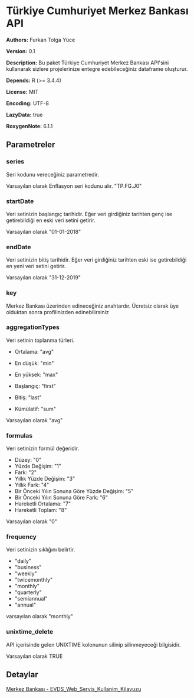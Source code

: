 #  Türkiye Cumhuriyet Merkez Bankası API

**Authors:** Furkan Tolga Yüce

**Version:** 0.1

**Description:** Bu paket Türkiye Cumhuriyet Merkez Bankası API'sini kullanarak sizlere projelerinize entegre edebileceğiniz dataframe oluşturur.

**Depends:** R (>= 3.4.4)

**License:** MIT

**Encoding:** UTF-8

**LazyData:** true

**RoxygenNote:** 6.1.1

## Parametreler

### series 

Seri kodunu vereceğiniz parametredir. 

Varsayılan olarak Enflasyon seri kodunu alır. "TP.FG.J0"

### startDate 

Veri setinizin başlangıç tarihidir. Eğer veri girdiğiniz tarihten genç ise getirebildiği en eski veri setini getirir. 

Varsayılan olarak "01-01-2018"

### endDate 

Veri setinizin bitiş tarihidir. Eğer veri girdiğiniz tarihten eski ise getirebildiği en yeni veri setini getirir. 

Varsayılan olarak "31-12-2019"

### key 

Merkez Bankası üzerinden edineceğiniz anahtardır. Ücretsiz olarak üye olduktan sonra profilinizden edinebilirsiniz

### aggregationTypes 

Veri setinin toplanma türleri.

* Ortalama: "avg" 

* En düşük: "min"

* En yüksek: "max"

* Başlangıç: "first"

* Bitiş: "last"

* Kümülatif: "sum"

Varsayılan olarak "avg"

### formulas 

Veri setinizin formül değeridir. 

* Düzey: "0"
* Yüzde Değişim: "1"
* Fark: "2"
* Yıllık Yüzde Değişim: "3"
* Yıllık Fark: "4"
* Bir Önceki Yılın Sonuna Göre Yüzde Değişim: "5"
* Bir Önceki Yılın Sonuna Göre Fark: "6"
* Hareketli Ortalama: "7"
* Hareketli Toplam: "8"

Varsayılan olarak "0"

### frequency 

Veri setinizin sıklığını belirtir.

* "daily"
* "business"
* "weekly"
* "twicemonthly"
* "monthly"
* "quarterly"
* "semiannual"
* "annual"

varsayılan olarak "monthly"

### unixtime_delete 

API içerisinde gelen UNIXTIME kolonunun silinip silinmeyeceği bilgisidir. 

Varsayılan olarak TRUE

## Detaylar

[Merkez Bankası - EVDS_Web_Servis_Kullanim_Kilavuzu](https://evds2.tcmb.gov.tr/help/videos/EVDS_Web_Servis_Kullanim_Kilavuzu.pdf)

